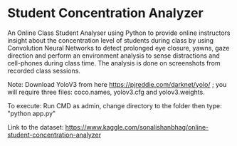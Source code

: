 # Student Concentration Analyzer

An Online Class Student Analyser using Python to provide online instructors insight about the concentration level of students during class by using Convolution Neural Networks to detect prolonged eye closure, yawns, gaze direction and perform an environment analysis to sense distractions and cell-phones during class time. The analysis is done on screenshots from recorded class sessions.

Note:
Download YoloV3 from here https://pjreddie.com/darknet/yolo/ ; you will require three files: coco.names, yolov3.cfg and yolov3.weights.

To execute: Run CMD as admin, change directory to the folder then type: "python app.py"

Link to the dataset: https://www.kaggle.com/sonalishanbhag/online-student-concentration-analyzer
